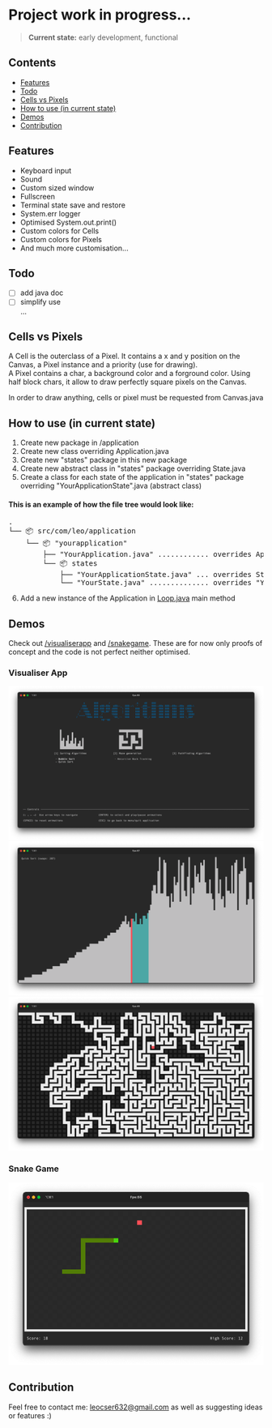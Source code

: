 # Project work in progress... 
> **Current state:** early development, functional

## Contents

- [Features](#features)
- [Todo](#todo)
- [Cells vs Pixels](#cells-vs-pixels)
- [How to use (in current state)](#how-to-use)
- [Demos](#demos)
- [Contribution](#contribution)

<a name="features"></a>
## Features
- Keyboard input
- Sound
- Custom sized window
- Fullscreen
- Terminal state save and restore
- System.err logger
- Optimised System.out.print()
- Custom colors for Cells
- Custom colors for Pixels
- And much more customisation...

<a name="todo"></a>
## Todo
- [ ] add java doc  
- [ ] simplify use  
...

<a name="cells-vs-pixels"></a>
## Cells vs Pixels
A Cell is the outerclass of a Pixel. It contains a x and y position on the Canvas, a Pixel instance and a priority (use for drawing).  
A Pixel contains a char, a background color and a forground color. Using half block chars, it allow to draw perfectly square pixels on the Canvas.

In order to draw anything, cells or pixel must be requested from Canvas.java

<a name="how-to-use"></a>
## How to use (in current state)
1. Create new package in /application
2. Create new class overriding Application.java
3. Create new "states" package in this new package
4. Create new abstract class in "states" package overriding State.java
5. Create a class for each state of the application in "states" package overriding "YourApplicationState".java (abstract class)

#### This is an example of how the file tree would look like:
<pre>
.
└── 📦 src/com/leo/application
    └── 📦 "yourapplication"
        ├── "YourApplication.java" ............ overrides Application.java
        └── 📦 states
            ├── "YourApplicationState.java" ... overrides State.java
            └── "YourState.java" .............. overrides "YourApplicationState.java"
</pre>

6. Add a new instance of the Application in [Loop.java](src/com/leo/application/Loop.java) main method

<a name="demo"></a>
## Demos
Check out [/visualiserapp](src/com/leo/application/visualiserapp) and [/snakegame](src/com/leo/application/snakegame). These are for now only proofs of concept and the code is not perfect neither optimised.

### Visualiser App
![menuAlgorithms](res/demo/menuAlgorithms.png)
![quickSort](res/demo/quickSort.png)
![maze](res/demo/maze.png)
### Snake Game
![snake](res/demo/snake.png)

<a name="contribution"></a>
## Contribution
Feel free to contact me: leocser632@gmail.com as well as suggesting ideas or features :)

